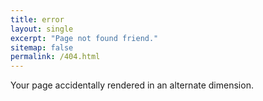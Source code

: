 ```yaml
---
title: error
layout: single
excerpt: "Page not found friend."
sitemap: false
permalink: /404.html
---
```


Your page accidentally rendered in an alternate dimension.

<script type="text/javascript">
  var GOOG_FIXURL_LANG = 'en';
  var GOOG_FIXURL_SITE = '{{ site.url }}'
</script>
<script type="text/javascript"
  src="//linkhelp.clients.google.com/tbproxy/lh/wm/fixurl.js">
</script
